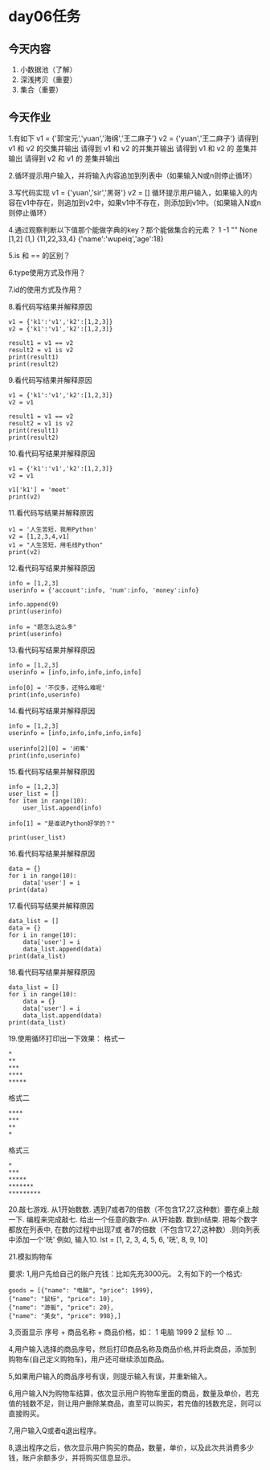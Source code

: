# day06任务

## 今天内容

1. 小数据池（了解）
2. 深浅拷贝（重要）
3. 集合（重要）

## 今天作业

1.有如下
v1 = {'郭宝元','yuan','海绵','王二麻子'}
v2 = {'yuan','王二麻子'}
请得到 v1 和 v2 的交集并输出
请得到 v1 和 v2 的并集并输出
请得到 v1 和 v2 的 差集并输出
请得到 v2 和 v1 的 差集并输出

2.循环提示用户输入，并将输入内容追加到列表中（如果输入N或n则停止循环）

3.写代码实现
v1 = {'yuan','sir','黑哥'}
v2 = []
​
循环提示用户输入，如果输入的内容在v1中存在，则追加到v2中，如果v1中不存在，则添加到v1中。（如果输入N或n则停止循环）

4.通过观察判断以下值那个能做字典的key？那个能做集合的元素？
1
-1
""
None
[1,2]
(1,)
{11,22,33,4}
{'name':'wupeiq','age':18}

5.is 和 == 的区别？

6.type使用方式及作用？

7.id的使用方式及作用？

8.看代码写结果并解释原因

```
v1 = {'k1':'v1','k2':[1,2,3]}
v2 = {'k1':'v1','k2':[1,2,3]}

result1 = v1 == v2 
result2 = v1 is v2 
print(result1)
print(result2)
```

9.看代码写结果并解释原因

```
v1 = {'k1':'v1','k2':[1,2,3]}
v2 = v1

result1 = v1 == v2 
result2 = v1 is v2 
print(result1)
print(result2)
```

10.看代码写结果并解释原因

```
v1 = {'k1':'v1','k2':[1,2,3]}
v2 = v1

v1['k1'] = 'meet'
print(v2)
```

11.看代码写结果并解释原因

```
v1 = '人生苦短，我用Python'
v2 = [1,2,3,4,v1]
v1 = "人生苦短，用毛线Python"
print(v2)
```

12.看代码写结果并解释原因

```
info = [1,2,3]
userinfo = {'account':info, 'num':info, 'money':info}

info.append(9)
print(userinfo)

info = "题怎么这么多"
print(userinfo)
```

13.看代码写结果并解释原因

```
info = [1,2,3]
userinfo = [info,info,info,info,info]

info[0] = '不仅多，还特么难呢'
print(info,userinfo)
```

14.看代码写结果并解释原因

```
info = [1,2,3]
userinfo = [info,info,info,info,info]

userinfo[2][0] = '闭嘴'
print(info,userinfo)
```

15.看代码写结果并解释原因

```
info = [1,2,3]
user_list = []
for item in range(10):
    user_list.append(info)
    
info[1] = "是谁说Python好学的？"

print(user_list)
```

16.看代码写结果并解释原因

```
data = {}
for i in range(10):
    data['user'] = i
print(data)
```

17.看代码写结果并解释原因

```
data_list = []
data = {}
for i in range(10):
    data['user'] = i
    data_list.append(data)
print(data_list)
```

18.看代码写结果并解释原因

```
data_list = []
for i in range(10):
    data = {}
    data['user'] = i
    data_list.append(data)
print(data_list)
```

19.使用循环打印出一下效果：
格式一

```
* 
** 
*** 
**** 
***** 
```

格式二

```
**** 
***
** 
*
```

格式三

```
* 
*** 
***** 
******* 
*********
```

20.敲七游戏. 从1开始数数. 遇到7或者7的倍数（不包含17,27,这种数）要在桌上敲⼀下. 编程来完成敲七. 给出⼀个任意的数字n. 从1开始数. 数到n结束. 把每个数字都放在列表中, 在数的过程中出现7或 者7的倍数（不包含17,27,这种数）.则向列表中添加⼀个'咣'
例如, 输⼊10. lst = [1, 2, 3, 4, 5, 6, '咣', 8, 9, 10]

21.模拟购物车

要求:
1,用户先给自己的账户充钱：比如先充3000元。
2,有如下的一个格式:

```
goods = [{"name": "电脑", "price": 1999},
{"name": "鼠标", "price": 10},
{"name": "游艇", "price": 20},
{"name": "美女", "price": 998},]
```

3,页面显示 序号 + 商品名称 + 商品价格，如：
1 电脑 1999
2 鼠标 10
…

4,用户输入选择的商品序号，然后打印商品名称及商品价格,并将此商品，添加到购物车(自己定义购物车)，用户还可继续添加商品。

5,如果用户输入的商品序号有误，则提示输入有误，并重新输入。

6,用户输入N为购物车结算，依次显示用户购物车里面的商品，数量及单价，若充值的钱数不足，则让用户删除某商品，直至可以购买，若充值的钱数充足，则可以直接购买。

7,用户输入Q或者q退出程序。

8,退出程序之后，依次显示用户购买的商品，数量，单价，以及此次共消费多少钱，账户余额多少，并将购买信息显示。


